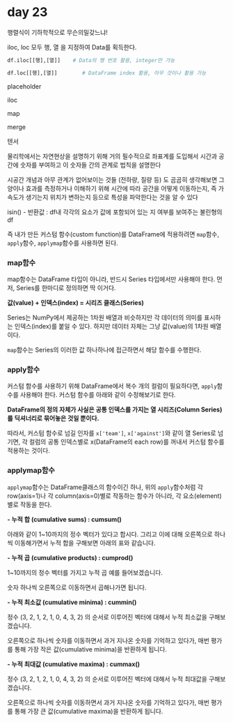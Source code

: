 # day 23



행렬식이 기하학적으로 무슨의밀갖느냐!



iloc, loc 모두 행, 열 을 지정하여 Data를 획득한다.

```py
df.iloc[[행],[열]]    # Data의 행 번호 활용, integer만 가능

df.loc[[행],[열]]        # DataFrame index 활용, 아무 것이나 활용 가능
```



placeholder 

iloc

map

merge 



텐서

물리학에서는 자연현상을 설명하기 위해 거의 필수적으로 좌표계를 도입해서 시간과 공간에 숫자를 부여하고 이 숫자들 간의 관계로 법칙을 설명한다

시공간 개념과 아무 관계가 없어보이는 것들 (전하량, 질량 등) 도 곰곰히 생각해보면 그 양이나 효과를 측정하거나 이해하기 위해 시간에 따라 공간을 어떻게 이동하는지, 즉 가속도가 생기는지 위치가 변하는지 등으로 특성을 파악한다는 것을 알 수 있다



isin() - 반환값 : df내 각각의 요소가 값에 포함되어 있는 지 여부를 보여주는 불린형의 df



즉 내가 만든 커스텀 함수(custom function)를 DataFrame에 적용하려면 `map`함수, `apply`함수, `applymap`함수를 사용하면 된다. 

### map함수

map함수는 DataFrame 타입이 아니라, 반드시 Series 타입에서만 사용해야 한다.
먼저, Series를 한마디로 정의하면 딱 이거다.

**값(value) + 인덱스(index) = 시리즈 클래스(Series)**

Series는 NumPy에서 제공하는 1차원 배열과 비슷하지만 각 데이터의 의미를 표시하는 인덱스(index)를 붙일 수 있다. 하지만 데이터 자체는 그냥 값(value)의 1차원 배열이다.

`map`함수는 Series의 이러한 값 하나하나에 접근하면서 해당 함수를 수행한다.

### apply함수

커스텀 함수를 사용하기 위해 DataFrame에서 복수 개의 컬럼이 필요하다면, `apply`함수를 사용해야 한다. 커스텀 함수를 아래와 같이 수정해보기로 한다.

**DataFrame의 정의 자체가 사실은 공통 인덱스를 가지는 열 시리즈(Column Series)를 딕셔너리로 묶어놓은 것일 뿐이다.** 

따라서, 커스텀 함수로 넘길 인자를 `x['team']`, `x['against']`와 같이 열 Series로 넘기면, 각 컬럼의 공통 인덱스별로 x(DataFrame의 each row)를 꺼내서 커스텀 함수를 적용하는 것이다.



### applymap함수

`applymap`함수는 DataFrame클래스의 함수이긴 하나, 위의 `apply`함수처럼 각 row(axis=1)나 각 column(axis=0)별로 작동하는 함수가 아니라, 각 요소(element)별로 작동을 한다. 



 **- 누적 합 (cumulative sums) : cumsum()**

  아래와 같이 1~10까지의 정수 벡터가 있다고 합시다. 그리고 이에 대해 오른쪽으로 하나씩 이동해가면서 누적 합을 구해보면 아래의 표와 같습니다.



 **- 누적 곱 (cumulative products) : cumprod()**

1~10까지의 정수 벡터를 가지고 누적 곱 예를 들어보겠습니다.

숫자 하나씩 오른쪽으로 이동하면서 곱해나가면 됩니다. 



 **- 누적 최소값 (cumulative minima) : cummin()**

정수 (3, 2, 1, 2, 1, 0, 4, 3, 2) 의 순서로 이루어진 벡터에 대해서 누적 최소값을 구해보겠습니다. 

오른쪽으로 하나씩 숫자를 이동하면서 과거 지나온 숫자를 기억하고 있다가, 매번 평가를 통해 가장 작은 값(cumulative minima)을 반환하게 됩니다.



 **- 누적 최대값 (cumulative maxima) : cummax()**

정수 (3, 2, 1, 2, 1, 0, 4, 3, 2) 의 순서로 이루어진 벡터에 대해서 누적 최대값을 구해보겠습니다.

오른쪽으로 하나씩 숫자를 이동하면서 과거 지나온 숫자를 기억하고 있다가, 매번 평가를 통해 가장 큰 값(cumulative maxima)을 반환하게 됩니다.

